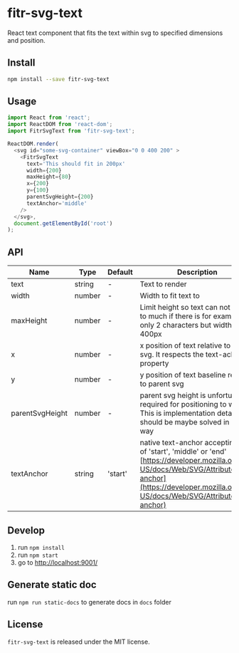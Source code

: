 # fitr-svg-text

React text component that fits the text within svg to specified dimensions and position.

## Install

```bash
npm install --save fitr-svg-text
```

## Usage

````js
import React from 'react';
import ReactDOM from 'react-dom';
import FitrSvgText from 'fitr-svg-text';

ReactDOM.render(
  <svg id="some-svg-container" viewBox="0 0 400 200" >
    <FitrSvgText
      text='This should fit in 200px'
      width={200}
      maxHeight={80}
      x={200}
      y={100}
      parentSvgHeight={200}
      textAnchor='middle'
    />
  </svg>,
  document.getElementById('root')
);
`````

## API

| Name         | Type    | Default | Description |
| ------------ | ------- | ------- | ----------- |
| text | string | - | Text to render |
| width | number | - | Width to fit text to |
| maxHeight | number | - | Limit height so text can not grow to much if there is for example only 2 characters but width is 400px |
| x | number | - | x position of text relative to parent svg. It respects the text-achor property |
| y | number | - | y position of text baseline relative to parent svg |
| parentSvgHeight | number | - | parent svg height is unfortunately required for positioning to work. This is implementation detail that should be maybe solved in better way |
| textAnchor | string | 'start' | native text-anchor accepting one of 'start', 'middle' or 'end' [https://developer.mozilla.org/en-US/docs/Web/SVG/Attribute/text-anchor](https://developer.mozilla.org/en-US/docs/Web/SVG/Attribute/text-anchor) |

## Develop

1. run `npm install`
2. run `npm start`
3. go to [http://localhost:9001/](http://localhost:9001/)

## Generate static doc

run `npm run static-docs` to generate docs in `docs` folder

## License

`fitr-svg-text` is released under the MIT license.